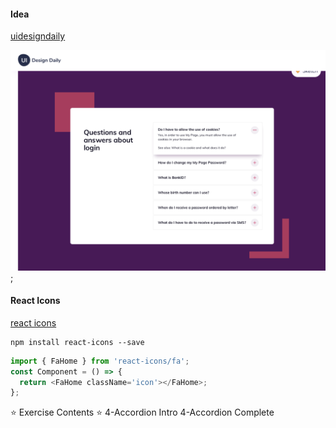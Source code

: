#### Idea
[uidesigndaily](https://uidesigndaily.com/posts/sketch-accordion-website-day-1175)

![](./idea.png);

#### React Icons
[react icons](https://react-icons.github.io/react-icons/)

```
npm install react-icons --save
```

```javascript
import { FaHome } from 'react-icons/fa';
const Component = () => {
  return <FaHome className='icon'></FaHome>;
};
```


⭐️ Exercise Contents ⭐️
4-Accordion Intro
4-Accordion Complete
